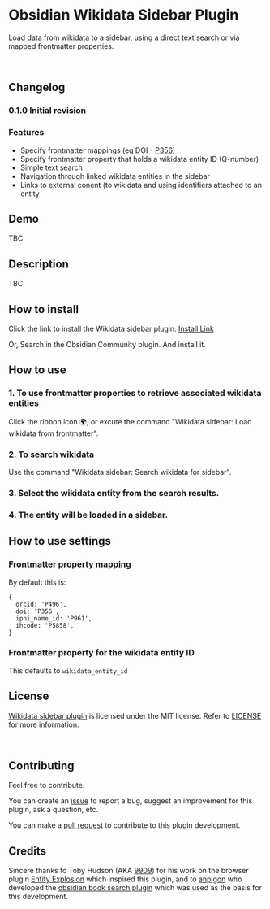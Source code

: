 # Obsidian Wikidata Sidebar Plugin

Load data from wikidata to a sidebar, using a direct text search or via mapped frontmatter properties.

<br>

## Changelog

### 0.1.0 Initial revision

### Features

- Specify frontmatter mappings (eg DOI - [P356](https://www.wikidata.org/wiki/Property:P356))
- Specify frontmatter property that holds a wikidata entity ID (Q-number)
- Simple text search
- Navigation through linked wikidata entities in the sidebar
- Links to external conent (to wikidata and using identifiers attached to an entity

## Demo

TBC

## Description

TBC

## How to install

Click the link to install the Wikidata sidebar plugin: [Install Link](https://obsidian.md/plugins?id=obsidian-wikidata-sidebar-plugin)

Or, Search in the Obsidian Community plugin. And install it.

## How to use

### 1. To use frontmatter properties to retrieve associated wikidata entities
Click the ribbon icon 🌍, or excute the command "Wikidata sidebar: Load wikidata from frontmatter".

### 2. To search wikidata
Use the command "Wikidata sidebar: Search wikidata for sidebar".

### 3. Select the wikidata entity from the search results.

### 4. The entity will be loaded in a sidebar.

## How to use settings

### Frontmatter property mapping

By default this is:
```
{
  orcid: 'P496',
  doi: 'P356',
  ipni_name_id: 'P961',
  ihcode: 'P5858',
}
```

### Frontmatter property for the wikidata entity ID

This defaults to `wikidata_entity_id`

## License

[Wikidata sidebar plugin](https://github.com/echinopscis/obsidian-wikidata-plugin) is licensed under the MIT license. Refer to [LICENSE](/LICENSE.TXT) for more information.

<br>

## Contributing

Feel free to contribute.

You can create an [issue](https://github.com/echinopscis/obsidian-wikidata-plugin/issues) to report a bug, suggest an improvement for this plugin, ask a question, etc.

You can make a [pull request](https://github.com/echinopscis/obsidian-wikidata-plugin/pulls) to contribute to this plugin development.

## Credits 

Sincere thanks to Toby Hudson (AKA [9909](https://github.com/99of9)) for his work on the browser plugin [Entity Explosion](https://github.com/99of9/Entity-Explosion) which inspired this plugin, and to [anpigon](https://github.com/anpigon) who developed the [obsidian book search plugin](https://github.com/anpigon/obsidian-book-search-plugin) which was used as the basis for this development.
